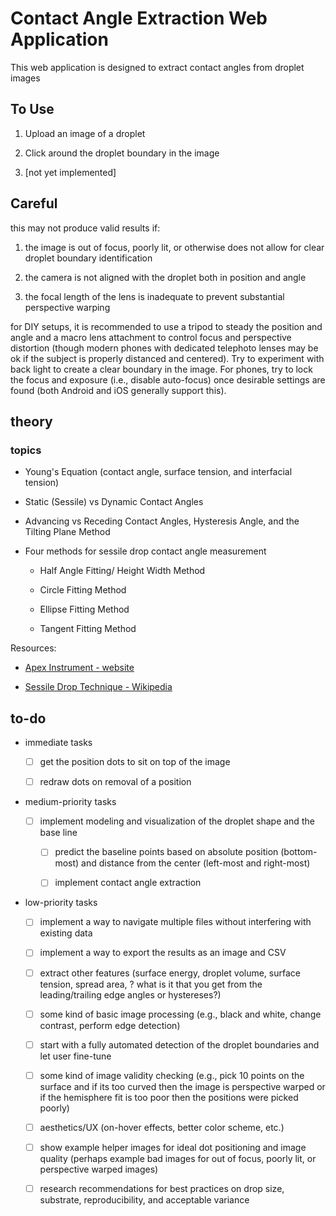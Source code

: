 # Contact Angle Extraction Web Application

This web application is designed to extract contact angles from droplet images

## To Use

1. Upload an image of a droplet
   
2. Click around the droplet boundary in the image

3. [not yet implemented]

## Careful

this may not produce valid results if:

1.  the image is out of focus, poorly lit, or otherwise does not allow for clear droplet boundary identification

2.  the camera is not aligned with the droplet both in position and angle

3.  the focal length of the lens is inadequate to prevent substantial perspective warping

for DIY setups, it is recommended to use a tripod to steady the position and angle and a macro lens attachment to control focus and perspective distortion (though modern phones with dedicated telephoto lenses may be ok if the subject is properly distanced and centered).  Try to experiment with back light to create a clear boundary in the image.  For phones, try to lock the focus and exposure (i.e., disable auto-focus) once desirable settings are found (both Android and iOS generally support this).

## theory

### topics

- Young's Equation (contact angle, surface tension, and interfacial tension)

- Static (Sessile) vs Dynamic Contact Angles

- Advancing vs Receding Contact Angles, Hysteresis Angle, and the Tilting Plane Method

- Four methods for sessile drop contact angle measurement

  - Half Angle Fitting/ Height Width Method

  - Circle Fitting Method

  - Ellipse Fitting Method

  - Tangent Fitting Method

Resources:

- [Apex Instrument - website](https://www.apexicindia.com/technologies/contact-angle-measurement-technology)

- [Sessile Drop Technique - Wikipedia](https://en.wikipedia.org/wiki/Sessile_drop_technique)

## to-do

- immediate tasks
  
  - [ ] get the position dots to sit on top of the image

  - [ ] redraw dots on removal of a position

- medium-priority tasks

  - [ ] implement modeling and visualization of the droplet shape and the base line

    - [ ] predict the baseline points based on absolute position (bottom-most) and distance from the center (left-most and right-most)

    - [ ] implement contact angle extraction

- low-priority tasks
  
  - [ ] implement a way to navigate multiple files without interfering with existing data

  - [ ] implement a way to export the results as an image and CSV

  - [ ] extract other features (surface energy, droplet volume, surface tension, spread area, ?  what is it that you get from the leading/trailing edge angles or hystereses?)

  - [ ] some kind of basic image processing (e.g., black and white, change contrast, perform edge detection)

  - [ ] start with a fully automated detection of the droplet boundaries and let user fine-tune

  - [ ] some kind of image validity checking (e.g., pick 10 points on the surface and if its too curved then the image is perspective warped or if the hemisphere fit is too poor then the positions were picked poorly)

  - [ ] aesthetics/UX (on-hover effects, better color scheme, etc.)

  - [ ] show example helper images for ideal dot positioning and image quality (perhaps example bad images for out of focus, poorly lit, or perspective warped images)

  - [ ] research recommendations for best practices on drop size, substrate, reproducibility, and acceptable variance